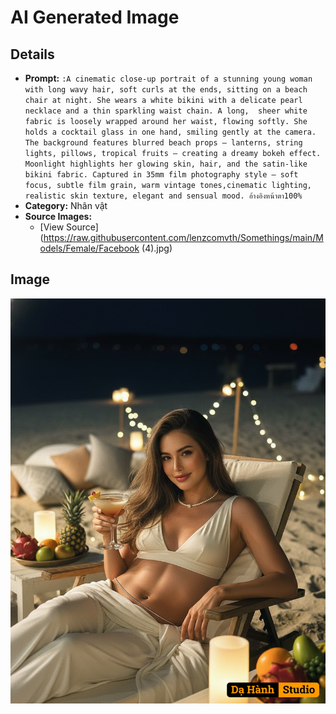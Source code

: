 # AI Generated Image

## Details
- **Prompt:** `:A cinematic close-up portrait of a stunning young woman with long wavy hair, soft curls at the ends, sitting on a beach chair at night. She wears a white bikini with a delicate pearl necklace and a thin sparkling waist chain. A long,  sheer white fabric is loosely wrapped around her waist, flowing softly. She holds a cocktail glass in one hand, smiling gently at the camera. The background features blurred beach props — lanterns, string lights, pillows, tropical fruits — creating a dreamy bokeh effect. Moonlight highlights her glowing skin, hair, and the satin-like bikini fabric. Captured in 35mm film photography style — soft focus, subtle film grain, warm vintage tones,cinematic lighting, realistic skin texture, elegant and sensual mood. อ้างอิงหน้าตา100%`
- **Category:** Nhân vật
- **Source Images:**
  - [View Source](https://raw.githubusercontent.com/lenzcomvth/Somethings/main/Models/Female/Facebook (4).jpg)

## Image
![AI Generated Image](./image-2025-10-17T04-38-42-660Z-6xatw.png)